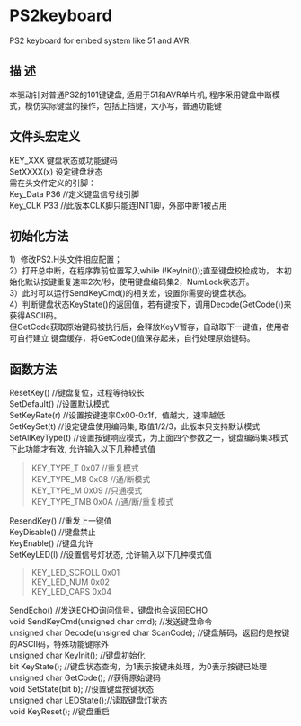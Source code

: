 PS2keyboard
===========

PS2 keyboard for embed system like 51 and AVR.

描  述
-------
本驱动针对普通PS2的101键键盘, 适用于51和AVR单片机, 程序采用键盘中断模式，模仿实际键盘的操作，包括上挡键，大小写，普通功能键  

文件头宏定义
-------
KEY_XXX 	键盘状态或功能键码  
SetXXXX(x) 		设定键盘状态  
需在头文件定义的引脚：  
  Key_Data P36 //定义键盘信号线引脚  
  Key_CLK P33	 //此版本CLK脚只能连INT1脚，外部中断1被占用  

初始化方法 
-------
1）修改PS2.H头文件相应配置；  
2）打开总中断，在程序靠前位置写入while (!KeyInit());直至键盘校检成功，
本初始化默认按键重复速率2次/秒，使用键盘编码集2，NumLock状态开。  
3）此时可以运行SendKeyCmd()的相关宏，设置你需要的键盘状态。  
4）判断键盘状态KeyState()的返回值，若有键按下，调用Decode(GetCode())来获得ASCII码。  
但GetCode获取原始键码被执行后，会释放KeyV暂存，自动取下一键值，使用者可自行建立
键盘缓存，将GetCode()值保存起来，自行处理原始键码。  

函数方法
-------
ResetKey()  //键盘复位，过程等待较长  
SetDefault()    //设置默认模式  
SetKeyRate(r)  //设置按键速率0x00-0x1f，值越大，速率越低  
SetKeySet(t)  //设定键盘使用编码集, 取值1/2/3，此版本只支持默认模式  
SetAllKeyType(t) //设置按键响应模式，为上面四个参数之一，键盘编码集3模式下此功能才有效, 允许输入以下几种模式值  
> KEY_TYPE_T		0x07    //重复模式  
> KEY_TYPE_MB		0x08	//通/断模式  
> KEY_TYPE_M		0x09	//只通模式  
> KEY_TYPE_TMB	0x0A	//通/断/重复模式  

ResendKey()	 //重发上一键值  
KeyDisable()  //键盘禁止  
KeyEnable()	  //键盘允许  
SetKeyLED(l) //设置信号灯状态, 允许输入以下几种模式值  
> KEY_LED_SCROLL  0x01  
> KEY_LED_NUM		0x02  
> KEY_LED_CAPS	0x04  

SendEcho() //发送ECHO询问信号，键盘也会返回ECHO  
void SendKeyCmd(unsigned char cmd);	//发送键盘命令  
unsigned char Decode(unsigned char ScanCode);  //键盘解码，返回的是按键的ASCII码，特殊功能键除外  
unsigned char KeyInit();   //键盘初始化  
bit KeyState();	   //键盘状态查询，为1表示按键未处理，为0表示按键已处理  
unsigned char  GetCode(); //获得原始键码  
void SetState(bit b);	 //设置键盘按键状态  
unsigned char LEDState();//读取键盘灯状态  
void KeyReset();	 //键盘重启  


